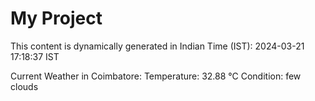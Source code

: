 # My Project

This content is dynamically generated in Indian Time (IST): 2024-03-21 17:18:37 IST


Current Weather in Coimbatore:
Temperature: 32.88 °C
Condition: few clouds
